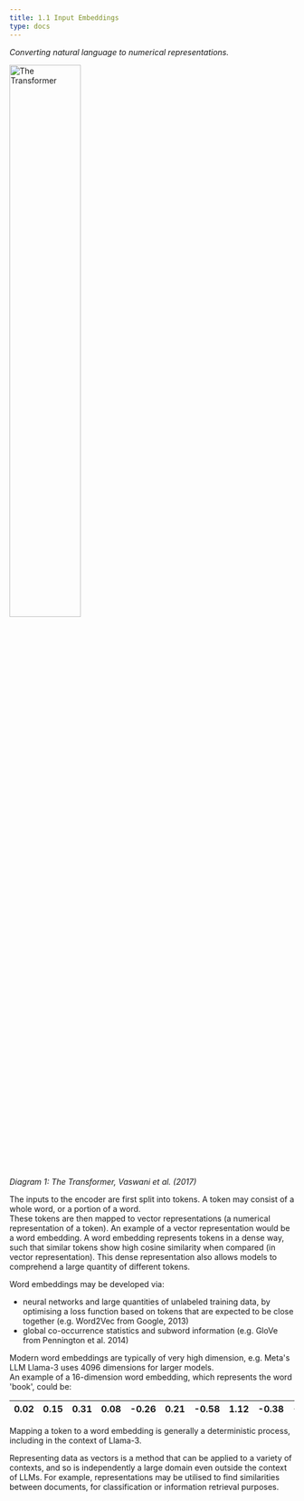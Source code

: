 ```yaml
---
title: 1.1 Input Embeddings
type: docs
---
```


*Converting natural language to numerical representations.*

<img src="/img/transformer-vaswani.png" alt="The Transformer" width="50%"/>

*Diagram 1: The Transformer, Vaswani et al. (2017)*

The inputs to the encoder are first split into tokens. A token may consist of a whole word, or a portion of a word.  
These tokens are then mapped to vector representations (a numerical representation of a token). An example of a vector representation would be a word embedding. A word embedding represents tokens in a dense way, such that similar tokens show high cosine similarity when compared (in vector representation). This dense representation also allows models to comprehend a large quantity of different tokens.  


Word embeddings may be developed via:
* neural networks and large quantities of unlabeled training data, by optimising a loss function based on tokens that are expected to be close together (e.g. Word2Vec from Google, 2013\)  
* global co-occurrence statistics and subword information (e.g. GloVe from Pennington et al. 2014\)

Modern word embeddings are typically of very high dimension, e.g. Meta's LLM Llama-3 uses 4096 dimensions for larger models.  
An example of a 16-dimension word embedding, which represents the word 'book', could be:

| 0.02 | 0.15 | 0.31 | 0.08 | \-0.26 | 0.21 | \-0.58 | 1.12 | \-0.38 | \-0.91 | 0.52 | 0.87 | \-0.17 | 0.73 | \-0.38 | 0.18 |
| :---: | :---: | :---: | :---: | :---: | :---: | :---: | :---: | :---: | :---: | :---: | :---: | :---: | :---: | :---: | :---: |

Mapping a token to a word embedding is generally a deterministic process, including in the context of Llama-3.

Representing data as vectors is a method that can be applied to a variety of contexts, and so is independently a large domain even outside the context of LLMs. For example, representations may be utilised to find similarities between documents, for classification or information retrieval purposes.
